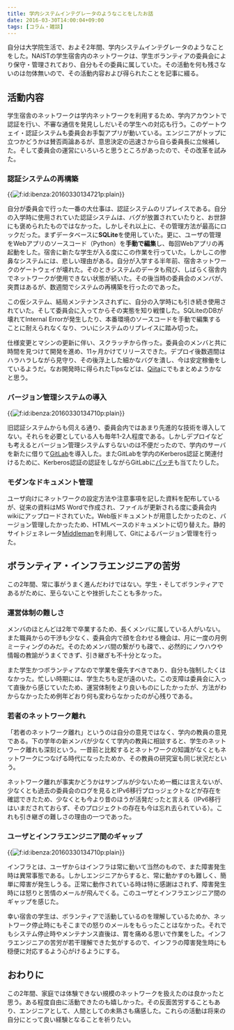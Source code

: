 ```yaml
---
title: 学内システムインテグレータのようなことをしたお話
date: 2016-03-30T14:00:04+09:00
tags: [コラム・雑談]
---
```


自分は大学院生活で、およそ2年間、学内システムインテグレータのようなことをした。NAISTの学生宿舎内のネットワークは、学生ボランティアの委員会により保守・管理されており、自分もその委員に属していた。その活動を何も残さないのは勿体無いので、その活動内容および得られたことを記事に綴る。

## 活動内容

学生宿舎のネットワークは学内ネットワークを利用するため、学内アカウントで認証を行い、不審な通信を発見ししだいその学生への対応も行う。このゲートウェイ・認証システムも委員会お手製アプリが動いている。エンジニアがトップに立つかどうかは賛否両論あるが、意思決定の迅速さから自ら委員長に立候補した。そして委員会の運営にいろいろと思うところがあったので、その改革を試みた。

### 認証システムの再構築

{{<img src="/2016/03/30/140004/20160330134721.png" alt="f:id:ibenza:20160330134721p:plain">}}

自分が委員会で行った一番の大仕事は、認証システムのリプレイスである。自分の入学時に使用されていた認証システムは、バグが放置されていたりと、お世辞にも褒められたものではなかった。しかしそれ以上に、その管理方法が最高にロックだった。まずデータベースに**SQLite**を使用していた。更に、ユーザの管理をWebアプリのソースコード（Python）を**手動で編集**し、毎回Webアプリの再起動をした。宿舎に新たな学生が入る度にこの作業を行っていた。しかしこの惨鼻なシステムには、悲しい理由がある。自分が入学する半年前、宿舎ネットワークのゲートウェイが壊れた。そのときシステムのデータも飛び、しばらく宿舎内でネットワークが使用できない状態が続いた。その後当時の委員会のメンバが、突貫はあるが、数週間でシステムの再構築を行ったのであった。

この仮システム、結局メンテナンスされずに、自分の入学時にも引き続き使用されていた。そして委員会に入ってからその実態を知り戦慄した。SQLiteのDBが壊れてInternal Errorが発生したり、本番環境のソースコードを手動で編集することに耐えられなくなり、ついにシステムのリプレイスに踏み切った。

仕様変更とマシンの更新に伴い、スクラッチから作った。委員会のメンバと共に時間を見つけて開発を進め、11ヶ月かけてリリースできた。デプロイ後数週間はハラハラしながら見守り、その後浮上した細かなバグを潰し、今は安定稼働をしているようだ。なお開発時に得られたTipsなどは、[Qiita](http://qiita.com/ueokande)にでもまとめようかなと思う。

### バージョン管理システムの導入

{{<img src="/2016/03/30/140004/20160330134701.png" alt="f:id:ibenza:20160330134710p:plain">}}

旧認証システムからも伺える通り、委員会内ではあまり先進的な技術を導入してない。それらを必要としている人も毎年1\-2人程度である。しかしデプロイなども考えるとバージョン管理システムすらないのは不便だったので、学内のサーバを新たに借りて[GitLab](https://about.gitlab.com/)を導入した。またGitLabを学内のKerberos認証と関連付けるために、Kerberos認証の認証をしながらGitLabに[パッチ](https://github.com/gitlabhq/gitlabhq/compare/7-9-stable...ueokande:krb5-auth)も当てたりした。

### モダンなドキュメント管理

ユーザ向けにネットワークの設定方法や注意事項を記した資料を配布しているが、従来の資料はMS Wordで作成され、ファイルが更新される度に委員会内wikiにアップロードされていた。Web版ドキュメントが用意したかったのと、バージョン管理したかったため、HTMLベースのドキュメントに切り替えた。静的サイトジェネレータ[Middleman](https://middlemanapp.com/)を利用して、Gitによるバージョン管理を行った。

## ボランティア・インフラエンジニアの苦労

この2年間、常に事がうまく進んだわけではない。学生・そしてボランティアであるがために、至らないことや挫折したことも多かった。

### 運営体制の難しさ

メンバのほとんどは2年で卒業するため、長くメンバに属している人がいない。また職員からの干渉も少なく、委員会内で顔を合わせる機会は、月に一度の月例ミーティングのみだ。そのためメンバ間の繋がりも疎で、、必然的にノウハウや情報の教諭がうまくできず、引き継ぎも不十分となった。

また学生かつボランティアなので学業を優先すべきであり、自分も強制したくはなかった。忙しい時期には、学生たちも足が遠のいた。この支障は委員会に入って直後から感じていたため、運営体制をより良いものにしたかったが、方法がわからなかったため例年どおり何も変わらなかったのが心残りである。

### 若者のネットワーク離れ

「若者のネットワーク離れ」というのは自分の意見ではなく、学内の教員の意見である。下の学年の新メンバが少なくて学内の教員に相談すると、学生のネットワーク離れも深刻という。一昔前と比較するとネットワークの知識がなくともネットワークにつなげる時代になったためか、その教員の研究室も同じ状況だという。

ネットワーク離れが事実かどうかはサンプルが少ないため一概には言えないが、少なくとも過去の委員会のログを見るとIPv6移行プロっジェクトなどが存在を確認できたため、少なくとも今より昔のほうが活発だったと言える（IPv6移行はいまだされておらず、そのプロジェクトの存在も今は忘れ去られている）。これも引き継ぎの難しさの理由の一つであった。

### ユーザとインフラエンジニア間のギャップ

{{<img src="/2016/03/30/140004/20160330134710.png" alt="f:id:ibenza:20160330134710p:plain">}}

インフラとは、ユーザからはインフラは常に動いて当然のもので、また障害発生時は異常事態である。しかしエンジニアからすると、常に動かすのも難しく、簡単に障害が発生しうる。正常に動作されている時は特に感謝はされず、障害発生時には怒りと苦情のメールが飛んでくる。このユーザとインフラエンジニア間のギャップを感じた。

幸い宿舎の学生は、ボランティアで活動しているのを理解しているためか、ネットワーク停止時にもそこまでの怒りのメールをもらったことはなかった。それでもシステム停止時やメンテナンス直後は、胃を痛める思いで作業をした。インフラエンジニアの苦労が若干理解できた気がするので、インフラの障害発生時にも穏便に対応するよう心がけるようにする。

## おわりに

この2年間、家庭では体験できない規模のネットワークを扱えたのは良かったと思う。ある程度自由に活動できたのも嬉しかった。その反面苦労することもあり、エンジニアとして、人間としての未熟さも痛感した。これらの活動は将来の自分にとって良い経験となることを祈りたい。

